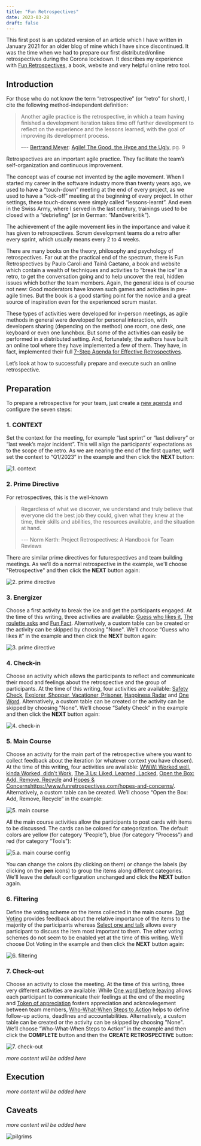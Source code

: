 ```yaml
---
title: "Fun Retrospectives"
date: 2023-03-28
draft: false
---
```


This first post is an updated version of an article which I have written in January 2021 for an older blog of mine which I have since discontinued. It was the time when we had to prepare our first distributed/online retrospectives during the Corona lockdown. It describes my experience with [Fun Retrospectives](https://www.funretrospectives.com/), a book, website and very helpful online retro tool.

## Introduction

For those who do not know the term “retrospective” (or “retro” for short), I cite the following method-independent definition:

> Another agile practice is the retrospective, in which a team having finished a development iteration takes time off further development
> to reflect on the experience and the lessons learned, with the goal of improving its development process.
>
> –-- [Bertrand Meyer](https://bertrandmeyer.com/): [Agile! The Good, the Hype and the Ugly](https://bertrandmeyer.com/2014/06/02/accurately-analyzing-agility/), pg. 9

Retrospectives are an important agile practice. They facilitate the team’s self-organization and continuous improvement.

The concept was of course not invented by the agile movement. When I started my career in the software industry more than twenty years ago, we used to have a “touch-down” meeting at the end of every project, as we used to have a “kick-off” meeting at the beginning of every project. In other settings, these touch-downs were simply called “lessons-learnt”. And even in the Swiss Army, where I served in the last century, trainings used to be closed with a “debriefing” (or in German: “Manöverkritik”).

The achievement of the agile movement lies in the importance and value it has given to retrospectives. Scrum development teams do a retro after every sprint, which usually means every 2 to 4 weeks.

There are many books on the theory, philosophy and psychology of retrospectives. Far out at the practical end of the spectrum, there is Fun Retrospectives by Paulo Caroli and Tainã Caetano, a book and website which contain a wealth of techniques and activities to “break the ice” in a retro, to get the conversation going and to help uncover the real, hidden issues which bother the team members. Again, the general idea is of course not new: Good moderators have known such games and activities in pre-agile times. But the book is a good starting point for the novice and a great source of inspiration even for the experienced scrum master.

These types of activities were developed for in-person meetings, as agile methods in general were developed for personal interaction, with developers sharing (depending on the method) one room, one desk, one keyboard or even one lunchbox. But some of the activities can easily be performed in a distributed setting. And, fortunately, the authors have built an online tool where they have implemented a few of them. They have, in fact, implemented their full [7-Step Agenda for Effective Retrospectives](https://caroli.org/en/a-7-step-agenda-for-effective-retrospectives/).

Let’s look at how to successfully prepare and execute such an online retrospective.

## Preparation

To prepare a retrospective for your team, just create a [new agenda](https://app.funretrospectives.com/new) and configure the seven steps:

### 1. CONTEXT

Set the context for the meeting, for example “last sprint” or “last delivery” or “last week’s major incident”. This will align the participants’ expectations as to the scope of the retro. As we are nearing the end of the first quarter, we’ll set the context to “Q1/2023” in the example and then click the **NEXT** button:

![1. context](../funretrospectives/images/1_context.png)

### 2. Prime Directive

For retrospectives, this is the well-known

> Regardless of what we discover, we understand and truly believe that everyone did the best job they could, given what they knew at the time,
> their skills and abilities, the resources available, and the situation at hand. 
>
> --- Norm Kerth: Project Retrospectives: A Handbook for Team Reviews

There are similar prime directives for futurespectives and team building meetings. As we’ll do a normal retrospective in the example, we'll choose "Retrospective" and then click the **NEXT** button again:

![2. prime directive](../funretrospectives/images/2_prime_directive.png)

### 3. Energizer

Choose a first activity to break the ice and get the participants engaged. At the time of this writing, three activities are available: [Guess who likes it](https://www.funretrospectives.com/guess-my-favorite-song/), [The roulette asks](https://www.funretrospectives.com/the-roulette-asks/) and [Fun Fact](https://www.funretrospectives.com/fun-fact/). Alternatively, a custom table can be created or the activity can be skipped by choosing "None". We’ll choose “Guess who likes it” in the example and then click the **NEXT** button again:

![3. prime directive](../funretrospectives/images/3_energizer.png)

### 4. Check-in

Choose an activity which allows the participants to reflect and communicate their mood and feelings about the retrospective and the group of participants. At the time of this writing, four activities are available: [Safety Check](https://www.funretrospectives.com/safety-check/), [Explorer, Shopper, Vacationer, Prisoner](https://www.funretrospectives.com/esvp-explorer-shopper-vacationer-prisoner/), [Happiness Radar](https://www.funretrospectives.com/happiness-radar/) and [One Word](https://www.funretrospectives.com/one-word/). Alternatively, a custom table can be created or the activity can be skipped by choosing "None". We’ll choose “Safety Check” in the example and then click the **NEXT** button again:

![4. check-in](../funretrospectives/images/4_check_in.png)

### 5. Main Course

Choose an activity for the main part of the retrospective where you want to collect feedback about the iteration (or whatever context you have chosen). At the time of this writing, four activities are available: [WWW: Worked well, kinda Worked, didn’t Work](https://www.funretrospectives.com/www-activity-worked-well-kinda-worked-didnt-work/), [The 3 Ls: Liked, Learned, Lacked](https://www.funretrospectives.com/the-3-ls-liked-learned-lacked/), [Open the Box: Add, Remove, Recycle](https://www.funretrospectives.com/open-the-box/) and [Hopes & Concerns]()https://www.funretrospectives.com/hopes-and-concerns/. Alternatively, a custom table can be created. We’ll choose “Open the Box: Add, Remove, Recycle” in the example:

![5. main course](../funretrospectives/images/5_main_course.png)

All the main course activities allow the participants to post cards with items to be discussed. The cards can be colored for categorization. The default colors are yellow (for category “People”), blue (for category “Process”) and red (for category “Tools”):
 
![5.a. main course config](../funretrospectives/images/5a_main_course_config.png)

You can change the colors (by clicking on them) or change the labels (by clicking on the **pen** icons) to group the items along different categories. We'll leave the default configuration unchanged and click the **NEXT** button again.

### 6. Filtering

Define the voting scheme on the items collected in the main course. [Dot Voting](https://www.funretrospectives.com/dot-voting/) provides feedback about the relative importance of the items to the majority of the participants whereas [Select one and talk](https://www.funretrospectives.com/select-one-and-talk/) allows every participant to discuss the item most important to them. The other voting schemes do not seem to be enabled yet at the time of this writing. We’ll choose Dot Voting in the example and then click the **NEXT** button again:

![6. filtering](../funretrospectives/images/6_filtering.png)

### 7. Check-out

Choose an activity to close the meeting. At the time of this writing, three very different activities are available: While [One word before leaving](https://www.funretrospectives.com/one-word-before-leaving/) allows each participant to communicate their feelings at the end of the meeting and [Token of appreciation](https://www.funretrospectives.com/token-of-appreciation/) fosters appreciation and acknowlegement between team members, [Who-What-When Steps to Action](https://www.funretrospectives.com/the-who-what-when-steps-to-action/) helps to define follow-up actions, deadlines and accountabilities. Alternatively, a custom table can be created or the activity can be skipped by choosing "None".  We’ll choose “Who-What-When Steps to Action” in the example and then click the **COMPLETE** button and then the **CREATE RETROSPECTIVE** button:

![7. check-out](../funretrospectives/images/7_check_out.png)

*more content will be added here*


## Execution

*more content will be added here*

## Caveats

*more content will be added here*

![pilgrims](/images/pilgrims.png)
